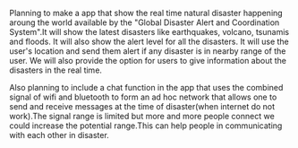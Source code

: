 Planning to make a app  that show the real time natural disaster happening aroung the world available by the "Global Disaster Alert and Coordination System".It will show the latest disasters like earthquakes, volcano, tsunamis and floods. It will also show the alert level for all the disasters. It will use the user's location and send them alert if any disaster is in nearby range of the user. We will also provide the option for users to give information about the disasters in the real time. 

Also planning to include a chat function in the app that uses the combined signal of wifi and bluetooth to form an ad hoc network that allows one to send and  receive messages at the time of disaster(when internet do not work).The signal range is limited but more and more people connect we could increase the potential range.This can help people in communicating with each other in disaster.
